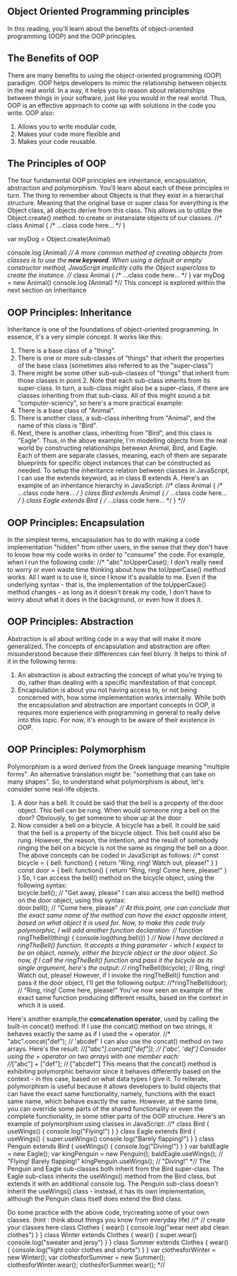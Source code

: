 ## Object Oriented Programming principles
In this reading, you'll learn about the benefits of object-oriented programming (OOP) and the OOP principles.
## The Benefits of OOP
There are many benefits to using the object-oriented programming (OOP) paradigm.
OOP helps developers to mimic the relationship between objects in the real world. In a way, it helps you to reason about relationships between things in your software, just like you would in the real world. Thus, OOP is an effective approach to come up with solutions in the code you write. OOP also:
1. Allows you to write modular code,
2. Makes your code more flexible and
3. Makes your code reusable.
## The Principles of OOP
The four fundamental OOP principles are inheritance, encapsulation, abstraction and polymorphism. You'll learn about each of these principles in turn. The thing to remember about Objects is that they exist in a hierarchal structure. Meaning that the original base or super class for everything is the Object class, all objects derive from this class. This allows us to utilize the Object.create() method. to create or instansiate objects of our classes.
//*
class Animal { /* ...class code here... */ }

var myDog = Object.create(Animal)

console.log (Animal)
*//
A more common method of creating obbjects from classes is to use the **new keyword**. When using a default or empty constructor method, JavaScript implicitly calls the Object superclass to create the instance.
//*
class Animal { /* ...class code here... */ }
var myDog = new Animal()
console.log (Animal)
*//
This concept is explored within the next section on inheritance
## OOP Principles: Inheritance
Inheritance is one of the foundations of object-oriented programming.
In essence, it's a very simple concept. It works like this: 
1. There is a base class of a "thing".
2. There is one or more sub-classes of "things" that inherit the properties of the base class (sometimes also referred to as the "super-class")
3. There might be some other sub-sub-classes of "things" that inherit from those classes in point 2.
Note that each sub-class inherits from its super-class. In turn, a sub-class might also be a super-class, if there are classes inheriting from that sub-class.
All of this might sound a bit "computer-sciency", so here's a more practical example:
1. There is a base class of "Animal".
2. There is another class, a sub-class inheriting from "Animal", and the name of this class is "Bird".
3. Next, there is another class, inheriting from "Bird", and this class is "Eagle".
Thus, in the above example, I'm modelling objects from the real world by constructing relationships between Animal, Bird, and Eagle. Each of them are separate classes, meaning, each of them are separate blueprints for specific object instances that can be constructed as needed.
To setup the inheritance relation between classes in JavaScript, I can use the extends keyword, as in class B extends A.
Here's an example of an inheritance hierarchy in JavaScript:
//*
class Animal { /* ...class code here... */ }
class Bird extends Animal { /* ...class code here... */ }
class Eagle extends Bird { /* ...class code here... */ }
*//
## OOP Principles: Encapsulation
In the simplest terms, encapsulation has to do with making a code implementation "hidden" from other users, in the sense that they don't have to know how my code works in order to "consume" the code.
For example, when I run the following code:
//* "abc".toUpperCase();
I don't really need to worry or even waste time thinking about how the toUpperCase() method works. All I want is to use it, since I know it's available to me. Even if the underlying syntax - that is, the implementation of the toUpperCase() method changes - as long as it doesn't break my code, I don't have to worry about what it does in the background, or even how it does it.
## OOP Principles: Abstraction
Abstraction is all about writing code in a way that will make it more generalized.
The concepts of encapsulation and abstraction are often misunderstood because their differences can feel blurry.
It helps to think of it in the following terms: 
1. An abstraction is about extracting the concept of what you're trying to do, rather than dealing with a specific manifestation of that concept. 
2. Encapsulation is about you not having access to, or not being concerned with, how some implementation works internally.
While both the encapsulation and abstraction are important concepts in OOP, it requires more experience with programming in general to really delve into this topic.
For now, it's enough to be aware of their existence in OOP.
## OOP Principles: Polymorphism
Polymorphism is a word derived from the Greek language meaning "multiple forms". An alternative translation might be: "something that can take on many shapes".
So, to understand what polymorphism is about, let's consider some real-life objects.
1. A door has a bell. It could be said that the bell is a property of the door object. This bell can be rung. When would someone ring a bell on the door? Obviously, to get someone to show up at the door
2. Now consider a bell on a bicycle. A bicycle has a bell. It could be said that the bell is a property of the bicycle object. This bell could also be rung. However, the reason, the intention, and the result of somebody ringing the bell on a bicycle is not the same as ringing the bell on a door.
The above concepts can be coded in JavaScript as follows:
//*
const bicycle = {
    bell: function() {
        return "Ring, ring! Watch out, please!"
    }
}
const door = {
    bell: function() {
        return "Ring, ring! Come here, please!"
    }
}
So, I can access the bell() method on the bicycle object, using the following syntax:  
bicycle.bell(); // "Get away, please"
I can also access the bell() method on the door object, using this syntax:  
door.bell(); // "Come here, please"
*//
At this point, one can conclude that the exact same name of the method can have the exact opposite intent, based on what object it is used for.
Now, to make this code truly polymorphic, I will add another function declaration:
//*
function ringTheBell(thing) {
    console.log(thing.bell())
}
*//
Now I have declared a ringTheBell() function. It accepts a thing parameter - which I expect to be an object, namely, either the bicycle object or the door object.
So now, if I call the ringTheBell() function and pass it the bicycle as its single argument, here's the output:
//* ringTheBell(bicycle); // Ring, ring! Watch out, please!
However, if I invoke the ringTheBell() function and pass it the door object, I'll get the following output: 
//*ringTheBell(door); // "Ring, ring! Come here, please!"
You've now seen an example of the exact same function producing different results, based on the context in which it is used.

Here's another example,the **concatenation operator**, used by calling the built-in concat() method.
If I use the concat() method on two strings, it behaves exactly the same as if I used the + operator. 
//* "abc".concat("def"); // 'abcdef'
I can also use the concat() method on two arrays. Here's the result: 
//*["abc"].concat(["def"]); // ['abc', 'def']
Consider using the + operator on two arrays with one member each:  
//*["abc"] + ["def"]; // ["abcdef"]
This means that the concat() method is exhibiting polymorphic behavior since it behaves differently based on the context - in this case, based on what data types I give it.
To reiterate, polymorphism is useful because it allows developers to build objects that can have the exact same functionality, namely, functions with the exact same name, which behave exactly the same. However, at the same time, you can override some parts of the shared functionality or even the complete functionality, in some other parts of the OOP structure.
Here's an example of polymorphism using classes in JavaScript:
//*
class Bird {
    useWings() {
        console.log("Flying!")
    }
}
class Eagle extends Bird {
    useWings() {
        super.useWings()
        console.log("Barely flapping!")
    }
}
class Penguin extends Bird {
    useWings() {
        console.log("Diving!")
    }
}
var baldEagle = new Eagle();
var kingPenguin = new Penguin();
baldEagle.useWings(); // "Flying! Barely flapping!"
kingPenguin.useWings(); // "Diving!"
*//
The Penguin and Eagle sub-classes both inherit from the Bird super-class. The Eagle sub-class inherits the useWings() method from the Bird class, but extends it with an additional console log. The Penguin sub-class doesn't inherit the useWings() class - instead, it has its own implementation, although the Penguin class itself does extend the Bird class.  

  Do some practice with the above code, trycreating some of your own classes.  (hint : think about things you know from everyday life)
//*
// create your classes here
class Clothes {
    wear() {
        console.log("wear neet abd clean clothes")
    }
}
class Winter extends Clothes {
    wear() {
        super.wear()
        console.log("sweater and jersy")
    }
}
class Summer extends Clothes {
    wear() {
        console.log("light color clothes and shorts")
    }
}
var clothesforWinter = new Winter();
var clothesforSummer = new Summer();
clothesforWinter.wear(); 
clothesforSummer.wear(); 
*//